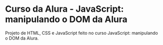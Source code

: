 # Curso da Alura - JavaScript: manipulando o DOM da Alura
Projeto de HTML, CSS e JavaScript feito no curso JavaScript: manipulando o DOM da Alura.
